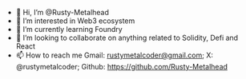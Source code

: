 - 👋 Hi, I’m @Rusty-Metalhead
- 👀 I’m interested in Web3 ecosystem
- 🌱 I’m currently learning Foundry
- 💞️ I’m looking to collaborate on anything related to Solidity, Defi and React
- 📫 How to reach me Gmail: rustymetalcoder@gmail.com; X: @rustymetalcoder; Github: https://github.com/Rusty-Metalhead

<!---
Rusty-Metalhead/Rusty-Metalhead is a ✨ special ✨ repository because its `README.md` (this file) appears on your GitHub profile.
You can click the Preview link to take a look at your changes.
--->
